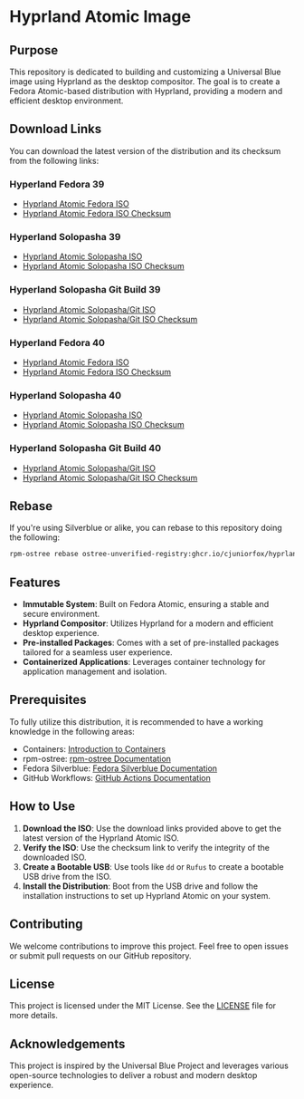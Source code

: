 # Hyprland Atomic Image

## Purpose

This repository is dedicated to building and customizing a Universal Blue image using Hyprland as the desktop compositor. The goal is to create a Fedora Atomic-based distribution with Hyprland, providing a modern and efficient desktop environment.

## Download Links

You can download the latest version of the distribution and its checksum from the following links:


### Hyperland Fedora 39

- [Hyprland Atomic Fedora ISO](https://juniorfox-net-isos.s3.sa-east-1.amazonaws.com/hyprland-atomic-fedora-x86_64-39.iso)
- [Hyprland Atomic Fedora ISO Checksum](https://juniorfox-net-isos.s3.sa-east-1.amazonaws.com/hyprland-atomic-fedora-x86_64-39.iso-CHECKSUM)

### Hyperland Solopasha 39

- [Hyprland Atomic Solopasha ISO](https://juniorfox-net-isos.s3.sa-east-1.amazonaws.com/hyprland-atomic-solopasha-x86_64-39.iso)
- [Hyprland Atomic Solopasha ISO Checksum](https://juniorfox-net-isos.s3.sa-east-1.amazonaws.com/hyprland-atomic-solopasha-x86_64-39.iso-CHECKSUM)

### Hyperland Solopasha Git Build 39

- [Hyprland Atomic Solopasha/Git ISO](https://juniorfox-net-isos.s3.sa-east-1.amazonaws.com/hyprland-atomic-git-x86_64-39.iso)
- [Hyprland Atomic Solopasha/Git ISO Checksum](https://juniorfox-net-isos.s3.sa-east-1.amazonaws.com/hyprland-atomic-git-x86_64-39.iso-CHECKSUM)

### Hyperland Fedora 40

- [Hyprland Atomic Fedora ISO](https://juniorfox-net-isos.s3.sa-east-1.amazonaws.com/hyprland-atomic-fedora-x86_64-40.iso)
- [Hyprland Atomic Fedora ISO Checksum](https://juniorfox-net-isos.s3.sa-east-1.amazonaws.com/hyprland-atomic-fedora-x86_64-40.iso-CHECKSUM)

### Hyperland Solopasha 40

- [Hyprland Atomic Solopasha ISO](https://juniorfox-net-isos.s3.sa-east-1.amazonaws.com/hyprland-atomic-solopasha-x86_64-40.iso)
- [Hyprland Atomic Solopasha ISO Checksum](https://juniorfox-net-isos.s3.sa-east-1.amazonaws.com/hyprland-atomic-solopasha-x86_64-40.iso-CHECKSUM)

### Hyperland Solopasha Git Build 40

- [Hyprland Atomic Solopasha/Git ISO](https://juniorfox-net-isos.s3.sa-east-1.amazonaws.com/hyprland-atomic-git-x86_64-40.iso)
- [Hyprland Atomic Solopasha/Git ISO Checksum](https://juniorfox-net-isos.s3.sa-east-1.amazonaws.com/hyprland-atomic-git-x86_64-40.iso-CHECKSUM)

## Rebase

If you're using Silverblue or alike, you can rebase to this repository doing the following:

```sh
rpm-ostree rebase ostree-unverified-registry:ghcr.io/cjuniorfox/hyprland-atomic-fedora:latest
```

## Features

- **Immutable System**: Built on Fedora Atomic, ensuring a stable and secure environment.
- **Hyprland Compositor**: Utilizes Hyprland for a modern and efficient desktop experience.
- **Pre-installed Packages**: Comes with a set of pre-installed packages tailored for a seamless user experience.
- **Containerized Applications**: Leverages container technology for application management and isolation.

## Prerequisites

To fully utilize this distribution, it is recommended to have a working knowledge in the following areas:

- Containers: [Introduction to Containers](https://www.youtube.com/watch?v=SnSH8Ht3MIc)
- rpm-ostree: [rpm-ostree Documentation](https://coreos.github.io/rpm-ostree/container/)
- Fedora Silverblue: [Fedora Silverblue Documentation](https://docs.fedoraproject.org/en-US/fedora-silverblue/)
- GitHub Workflows: [GitHub Actions Documentation](https://docs.github.com/en/actions/using-workflows)

## How to Use

1. **Download the ISO**: Use the download links provided above to get the latest version of the Hyprland Atomic ISO.
2. **Verify the ISO**: Use the checksum link to verify the integrity of the downloaded ISO.
3. **Create a Bootable USB**: Use tools like `dd` or `Rufus` to create a bootable USB drive from the ISO.
4. **Install the Distribution**: Boot from the USB drive and follow the installation instructions to set up Hyprland Atomic on your system.

## Contributing

We welcome contributions to improve this project. Feel free to open issues or submit pull requests on our GitHub repository.

## License

This project is licensed under the MIT License. See the [LICENSE](LICENSE) file for more details.

## Acknowledgements

This project is inspired by the Universal Blue Project and leverages various open-source technologies to deliver a robust and modern desktop experience.
